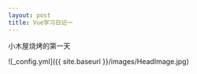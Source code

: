 ```yaml
---
layout: post
title: Vue学习日记一
---
```

小木屋烧烤的第一天

![_config.yml]({{ site.baseurl }}/images/HeadImage.jpg)